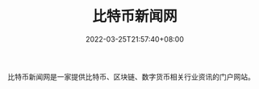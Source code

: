 ﻿---
weight: 
title: "比特币新闻网"
description: "比特币新闻网是一家提供比特币、区块链、数字货币相关行业资讯的门户网站。"
date: 2022-03-25T21:57:40+08:00
lastmod: 2022-03-25T16:45:40+08:00
draft: false
authors: ["Metabd"]
featuredImage: "bitebixinwenwang.png"
link: ""
tags: ["元宇宙资讯","比特币新闻网"]
categories: ["navigation"]
navigation: ["元宇宙资讯"]
lightgallery: true
toc: true
pinned: false
recommend: false
recommend1: false
---
比特币新闻网是一家提供比特币、区块链、数字货币相关行业资讯的门户网站。
